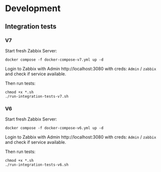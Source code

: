 # Development

## Integration tests

### V7

Start fresh Zabbix Server:

```shell
docker compose -f docker-compose-v7.yml up -d
```

Login to Zabbix with Admin http://localhost:3080 with creds: `Admin` / `zabbix` and
check if service available.

Then run tests:

```shell
chmod +x *.sh
./run-integration-tests-v7.sh
```

### V6

Start fresh Zabbix Server:

```shell
docker compose -f docker-compose-v6.yml up -d
```

Login to Zabbix with Admin http://localhost:3080 with creds: `Admin` / `zabbix` and
check if service available.

Then run tests:

```shell
chmod +x *.sh
./run-integration-tests-v6.sh
```
